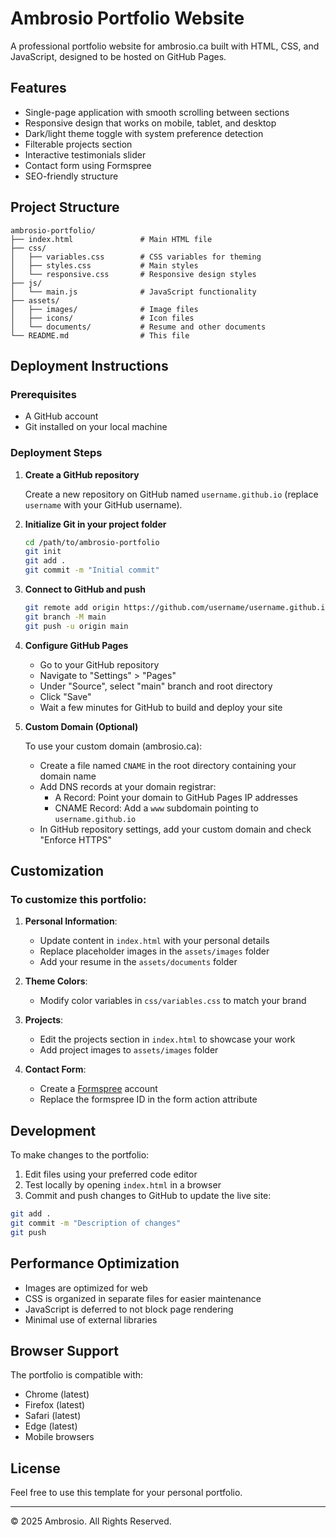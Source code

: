 # Ambrosio Portfolio Website

A professional portfolio website for ambrosio.ca built with HTML, CSS, and JavaScript, designed to be hosted on GitHub Pages.

## Features

- Single-page application with smooth scrolling between sections
- Responsive design that works on mobile, tablet, and desktop
- Dark/light theme toggle with system preference detection
- Filterable projects section
- Interactive testimonials slider
- Contact form using Formspree
- SEO-friendly structure

## Project Structure

```
ambrosio-portfolio/
├── index.html               # Main HTML file
├── css/
│   ├── variables.css        # CSS variables for theming
│   ├── styles.css           # Main styles
│   └── responsive.css       # Responsive design styles
├── js/
│   └── main.js              # JavaScript functionality
├── assets/
│   ├── images/              # Image files
│   ├── icons/               # Icon files
│   └── documents/           # Resume and other documents
└── README.md                # This file
```

## Deployment Instructions

### Prerequisites

- A GitHub account
- Git installed on your local machine

### Deployment Steps

1. **Create a GitHub repository**

   Create a new repository on GitHub named `username.github.io` (replace `username` with your GitHub username).

2. **Initialize Git in your project folder**

   ```bash
   cd /path/to/ambrosio-portfolio
   git init
   git add .
   git commit -m "Initial commit"
   ```

3. **Connect to GitHub and push**

   ```bash
   git remote add origin https://github.com/username/username.github.io.git
   git branch -M main
   git push -u origin main
   ```

4. **Configure GitHub Pages**

   - Go to your GitHub repository
   - Navigate to "Settings" > "Pages"
   - Under "Source", select "main" branch and root directory
   - Click "Save"
   - Wait a few minutes for GitHub to build and deploy your site

5. **Custom Domain (Optional)**

   To use your custom domain (ambrosio.ca):

   - Create a file named `CNAME` in the root directory containing your domain name
   - Add DNS records at your domain registrar:
     - A Record: Point your domain to GitHub Pages IP addresses
     - CNAME Record: Add a `www` subdomain pointing to `username.github.io`
   - In GitHub repository settings, add your custom domain and check "Enforce HTTPS"

## Customization

### To customize this portfolio:

1. **Personal Information**:
   - Update content in `index.html` with your personal details
   - Replace placeholder images in the `assets/images` folder
   - Add your resume in the `assets/documents` folder

2. **Theme Colors**:
   - Modify color variables in `css/variables.css` to match your brand

3. **Projects**:
   - Edit the projects section in `index.html` to showcase your work
   - Add project images to `assets/images` folder

4. **Contact Form**:
   - Create a [Formspree](https://formspree.io) account
   - Replace the formspree ID in the form action attribute

## Development

To make changes to the portfolio:

1. Edit files using your preferred code editor
2. Test locally by opening `index.html` in a browser
3. Commit and push changes to GitHub to update the live site:

```bash
git add .
git commit -m "Description of changes"
git push
```

## Performance Optimization

- Images are optimized for web
- CSS is organized in separate files for easier maintenance
- JavaScript is deferred to not block page rendering
- Minimal use of external libraries

## Browser Support

The portfolio is compatible with:
- Chrome (latest)
- Firefox (latest)
- Safari (latest)
- Edge (latest)
- Mobile browsers

## License

Feel free to use this template for your personal portfolio.

---

© 2025 Ambrosio. All Rights Reserved.
